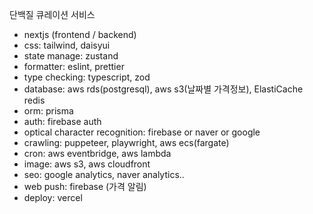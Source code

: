 단백질 큐레이션 서비스

- nextjs (frontend / backend)
- css: tailwind, daisyui
- state manage: zustand
- formatter: eslint, prettier
- type checking: typescript, zod
- database: aws rds(postgresql), aws s3(날짜별 가격정보), ElastiCache redis
- orm: prisma
- auth: firebase auth
- optical character recognition: firebase or naver or google
- crawling: puppeteer, playwright, aws ecs(fargate)
- cron: aws eventbridge, aws lambda
- image: aws s3, aws cloudfront
- seo: google analytics, naver analytics..
- web push: firebase (가격 알림)
- deploy: vercel
